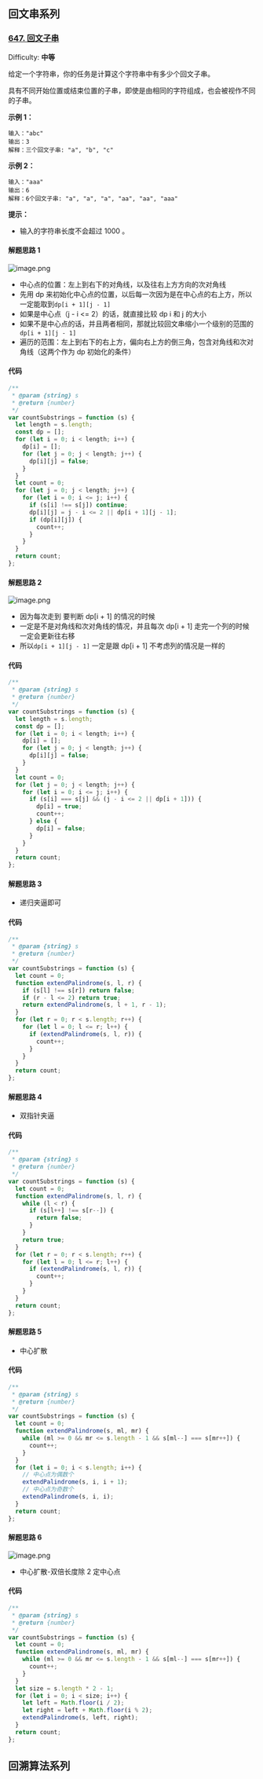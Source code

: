 ## 回文串系列

### [647\. 回文子串](https://leetcode-cn.com/problems/palindromic-substrings/)

Difficulty: **中等**

给定一个字符串，你的任务是计算这个字符串中有多少个回文子串。

具有不同开始位置或结束位置的子串，即使是由相同的字符组成，也会被视作不同的子串。

**示例 1：**

```
输入："abc"
输出：3
解释：三个回文子串: "a", "b", "c"
```

**示例 2：**

```
输入："aaa"
输出：6
解释：6个回文子串: "a", "a", "a", "aa", "aa", "aaa"
```

**提示：**

- 输入的字符串长度不会超过 1000 。

#### 解题思路 1

![image.png](https://pic.leetcode-cn.com/1630222285-pyoEUR-image.png)

- 中心点的位置：左上到右下的对角线，以及往右上方方向的次对角线
- 先用 dp 来初始化中心点的位置，以后每一次因为是在中心点的右上方，所以一定能取到`dp[i + 1][j - 1]`
- 如果是中心点（j - i <= 2）的话，就直接比较 dp i 和 j 的大小
- 如果不是中心点的话，并且两者相同，那就比较回文串缩小一个级别的范围的`dp[i + 1][j - 1]`
- 遍历的范围：左上到右下的右上方，偏向右上方的倒三角，包含对角线和次对角线（这两个作为 dp 初始化的条件）

#### 代码

```javascript
/**
 * @param {string} s
 * @return {number}
 */
var countSubstrings = function (s) {
  let length = s.length;
  const dp = [];
  for (let i = 0; i < length; i++) {
    dp[i] = [];
    for (let j = 0; j < length; j++) {
      dp[i][j] = false;
    }
  }
  let count = 0;
  for (let j = 0; j < length; j++) {
    for (let i = 0; i <= j; i++) {
      if (s[i] !== s[j]) continue;
      dp[i][j] = j - i <= 2 || dp[i + 1][j - 1];
      if (dp[i][j]) {
        count++;
      }
    }
  }
  return count;
};
```

#### 解题思路 2

![image.png](https://pic.leetcode-cn.com/1630223958-cKDquZ-image.png)

- 因为每次走到 要判断 dp[i + 1] 的情况的时候
- 一定是不是对角线和次对角线的情况，并且每次 dp[i + 1] 走完一个列的时候一定会更新往右移
- 所以`dp[i + 1][j - 1]` 一定是跟 dp[i + 1] 不考虑列的情况是一样的

#### 代码

```javascript
/**
 * @param {string} s
 * @return {number}
 */
var countSubstrings = function (s) {
  let length = s.length;
  const dp = [];
  for (let i = 0; i < length; i++) {
    dp[i] = [];
    for (let j = 0; j < length; j++) {
      dp[i][j] = false;
    }
  }
  let count = 0;
  for (let j = 0; j < length; j++) {
    for (let i = 0; i <= j; i++) {
      if (s[i] === s[j] && (j - i <= 2 || dp[i + 1])) {
        dp[i] = true;
        count++;
      } else {
        dp[i] = false;
      }
    }
  }
  return count;
};
```

#### 解题思路 3

- 递归夹逼即可

#### 代码

```javascript
/**
 * @param {string} s
 * @return {number}
 */
var countSubstrings = function (s) {
  let count = 0;
  function extendPalindrome(s, l, r) {
    if (s[l] !== s[r]) return false;
    if (r - l <= 2) return true;
    return extendPalindrome(s, l + 1, r - 1);
  }
  for (let r = 0; r < s.length; r++) {
    for (let l = 0; l <= r; l++) {
      if (extendPalindrome(s, l, r)) {
        count++;
      }
    }
  }
  return count;
};
```

#### 解题思路 4

- 双指针夹逼

#### 代码

```javascript
/**
 * @param {string} s
 * @return {number}
 */
var countSubstrings = function (s) {
  let count = 0;
  function extendPalindrome(s, l, r) {
    while (l < r) {
      if (s[l++] !== s[r--]) {
        return false;
      }
    }
    return true;
  }
  for (let r = 0; r < s.length; r++) {
    for (let l = 0; l <= r; l++) {
      if (extendPalindrome(s, l, r)) {
        count++;
      }
    }
  }
  return count;
};
```

#### 解题思路 5

- 中心扩散

#### 代码

```javascript
/**
 * @param {string} s
 * @return {number}
 */
var countSubstrings = function (s) {
  let count = 0;
  function extendPalindrome(s, ml, mr) {
    while (ml >= 0 && mr <= s.length - 1 && s[ml--] === s[mr++]) {
      count++;
    }
  }
  for (let i = 0; i < s.length; i++) {
    // 中心点为偶数个
    extendPalindrome(s, i, i + 1);
    // 中心点为奇数个
    extendPalindrome(s, i, i);
  }
  return count;
};
```

#### 解题思路 6

![image.png](https://pic.leetcode-cn.com/1630227034-qfmjhR-image.png)

- 中心扩散-双倍长度除 2 定中心点

#### 代码

```javascript
/**
 * @param {string} s
 * @return {number}
 */
var countSubstrings = function (s) {
  let count = 0;
  function extendPalindrome(s, ml, mr) {
    while (ml >= 0 && mr <= s.length - 1 && s[ml--] === s[mr++]) {
      count++;
    }
  }
  let size = s.length * 2 - 1;
  for (let i = 0; i < size; i++) {
    let left = Math.floor(i / 2);
    let right = left + Math.floor(i % 2);
    extendPalindrome(s, left, right);
  }
  return count;
};
```

## 回溯算法系列
